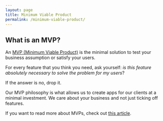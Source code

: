 ```yaml
---
layout: page
title: Minimum Viable Product
permalink: /minimum-viable-product/
---
```


## What is an MVP?

An [MVP (Minimum Viable Product)](https://www.techopedia.com/definition/27809/minimum-viable-product-mvp) is the minimal solution to test your business assumption or satisfy your users.

For every feature that you think you need, ask yourself: *is this feature absolutely necessary to solve the problem for my users*?

If the answer is no, drop it.

Our MVP philosophy is what allows us to create apps for our clients at a minimal investment. We care about your business and not just ticking off features.

If you want to read more about MVPs, check out [this article](https://medium.com/swlh/how-to-build-an-mvp-that-does-its-job-if-youre-a-non-tech-founder-3a0d5d01858f).